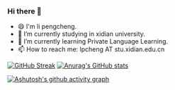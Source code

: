 ### Hi there 👋

<!--
**Pongking/Pongking** is a ✨ _special_ ✨ repository because its `README.md` (this file) appears on your GitHub profile.

Here are some ideas to get you started:
-->
- 😄 I'm li pengcheng.
- 🔭 I’m currently studying in xidian university.
- 🌱 I’m currently learning Private Language Learning.
- 📫 How to reach me: lpcheng AT stu.xidian.edu.cn
 <!--- 👯 I’m looking to collaborate on studying together.
- 🤔 I’m looking for help with ...
- 💬 Ask me about ...

- ⚡ Fun fact: ...
-->
[![GitHub Streak](https://streak-stats.demolab.com?user=Pongking&theme=tokyonight-duo&date_format=%5BY.%5Dn.j&card_width=480)](https://git.io/streak-stats)
[![Anurag's GitHub stats](https://github-readme-stats.vercel.app/api?username=Pongking)](https://github.com/anuraghazra/github-readme-stats)
<!--
https://github.com/DenverCoder1/github-readme-streak-stats
https://github.com/anuraghazra/github-readme-stats/blob/master/docs/readme_cn.md-->

[![Ashutosh's github activity graph](https://github-readme-activity-graph.vercel.app/graph?username=Pongking&theme=tokyo-night)](https://github.com/ashutosh00710/github-readme-activity-graph)
<!--https://github.com/Ashutosh00710/github-readme-activity-graph/-->


